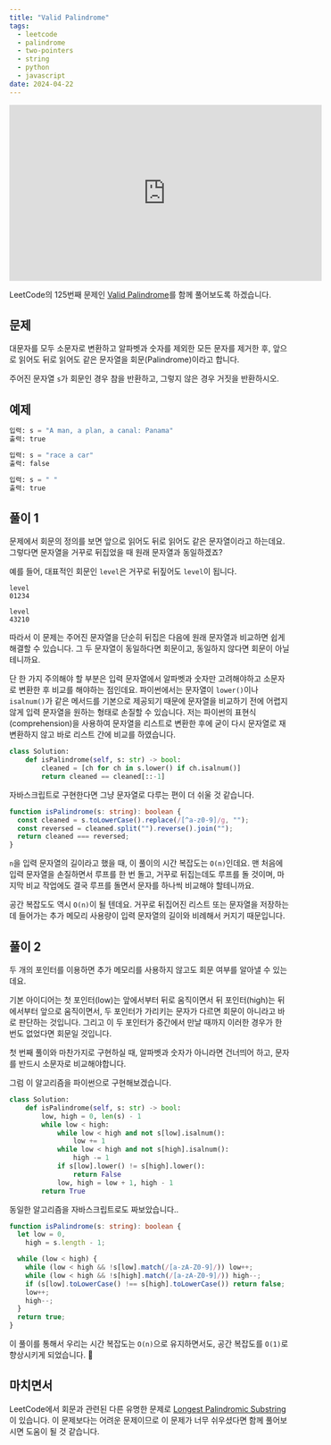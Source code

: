 ```yaml
---
title: "Valid Palindrome"
tags:
  - leetcode
  - palindrome
  - two-pointers
  - string
  - python
  - javascript
date: 2024-04-22
---
```


<iframe width="560" height="315" src="https://www.youtube.com/embed/8ifuCWs3KPw?si=_eLpojMbeAGRWKV4" title="YouTube video player" frameborder="0" allow="accelerometer; autoplay; clipboard-write; encrypted-media; gyroscope; picture-in-picture; web-share" referrerpolicy="strict-origin-when-cross-origin" allowfullscreen></iframe>

LeetCode의 125번째 문제인 [Valid Palindrome](https://leetcode.com/problems/valid-palindrome/)를 함께 풀어보도록 하겠습니다.

## 문제

대문자를 모두 소문자로 변환하고 알파벳과 숫자를 제외한 모든 문자를 제거한 후, 앞으로 읽어도 뒤로 읽어도 같은 문자열을 회문(Palindrome)이라고 합니다.

주어진 문자열 `s`가 회문인 경우 참을 반환하고, 그렇지 않은 경우 거짓을 반환하시오.

## 예제

```py
입력: s = "A man, a plan, a canal: Panama"
출력: true
```

```py
입력: s = "race a car"
출력: false
```

```py
입력: s = " "
출력: true
```

## 풀이 1

문제에서 회문의 정의를 보면 앞으로 읽어도 뒤로 읽어도 같은 문자열이라고 하는데요.
그렇다면 문자열을 거꾸로 뒤집었을 때 원래 문자열과 동일하겠죠?

예를 들어, 대표적인 회문인 `level`은 거꾸로 뒤짚어도 `level`이 됩니다.

```
level
01234
```

```
level
43210
```

따라서 이 문제는 주어진 문자열을 단순히 뒤집은 다음에 원래 문자열과 비교하면 쉽게 해결할 수 있습니다.
그 두 문자열이 동일하다면 회문이고, 동일하지 않다면 회문이 아닐테니까요.

단 한 가지 주의해야 할 부분은 입력 문자열에서 알파벳과 숫자만 고려해야하고 소문자로 변환한 후 비교를 해야하는 점인데요.
파이썬에서는 문자열이 `lower()`이나 `isalnum()`가 같은 메서드를 기본으로 제공되기 때문에 문자열을 비교하기 전에 어렵지 않게 입력 문자열을 원하는 형태로 손질할 수 있습니다.
저는 파이썬의 표현식(comprehension)을 사용하여 문자열을 리스트로 변환한 후에 굳이 다시 문자열로 재변환하지 않고 바로 리스트 간에 비교를 하였습니다.

```py
class Solution:
    def isPalindrome(self, s: str) -> bool:
        cleaned = [ch for ch in s.lower() if ch.isalnum()]
        return cleaned == cleaned[::-1]
```

자바스크립트로 구현한다면 그냥 문자열로 다루는 편이 더 쉬울 것 같습니다.

```ts
function isPalindrome(s: string): boolean {
  const cleaned = s.toLowerCase().replace(/[^a-z0-9]/g, "");
  const reversed = cleaned.split("").reverse().join("");
  return cleaned === reversed;
}
```

`n`을 입력 문자열의 길이라고 했을 때, 이 풀이의 시간 복잡도는 `O(n)`인데요.
맨 처음에 입력 문자열을 손질하면서 루프를 한 번 돌고, 거꾸로 뒤집는데도 루프를 돌 것이며, 마지막 비교 작업에도 결국 루프를 돌면서 문자를 하나씩 비교해야 할테니까요.

공간 복잡도도 역시 `O(n)`이 될 텐데요.
거꾸로 뒤집어진 리스트 또는 문자열을 저장하는데 들어가는 추가 메모리 사용량이 입력 문자열의 길이와 비례해서 커지기 때문입니다.

## 풀이 2

두 개의 포인터를 이용하면 추가 메모리를 사용하지 않고도 회문 여부를 알아낼 수 있는데요.

기본 아이디어는 첫 포인터(low)는 앞에서부터 뒤로 움직이면서 뒤 포인터(high)는 뒤에서부터 앞으로 움직이면서, 두 포인터가 가리키는 문자가 다르면 회문이 아니라고 바로 판단하는 것입니다.
그리고 이 두 포인터가 중간에서 만날 때까지 이러한 경우가 한 번도 없었다면 회문일 것입니다.

첫 번째 풀이와 마찬가지로 구현하실 때, 알파벳과 숫자가 아니라면 건너띄어 하고, 문자를 반드시 소문자로 비교해야합니다.

그럼 이 알고리즘을 파이썬으로 구현해보겠습니다.

```py
class Solution:
    def isPalindrome(self, s: str) -> bool:
        low, high = 0, len(s) - 1
        while low < high:
            while low < high and not s[low].isalnum():
                low += 1
            while low < high and not s[high].isalnum():
                high -= 1
            if s[low].lower() != s[high].lower():
                return False
            low, high = low + 1, high - 1
        return True
```

동일한 알고리즘을 자바스크립트로도 짜보았습니다..

```ts
function isPalindrome(s: string): boolean {
  let low = 0,
    high = s.length - 1;

  while (low < high) {
    while (low < high && !s[low].match(/[a-zA-Z0-9]/)) low++;
    while (low < high && !s[high].match(/[a-zA-Z0-9]/)) high--;
    if (s[low].toLowerCase() !== s[high].toLowerCase()) return false;
    low++;
    high--;
  }
  return true;
}
```

이 풀이를 통해서 우리는 시간 복잡도는 `O(n)`으로 유지하면서도, 공간 복잡도를 `O(1)`로 향상시키게 되었습니다. 🤗

## 마치면서

LeetCode에서 회문과 관련된 다른 유명한 문제로 [Longest Palindromic Substring](/problems/longest-palindromic-substring/)이 있습니다.
이 문제보다는 어려운 문제이므로 이 문제가 너무 쉬우셨다면 함께 풀어보시면 도움이 될 것 같습니다.
